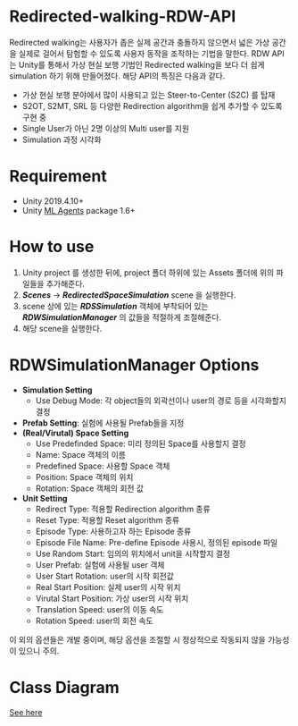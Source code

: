 # Redirected-walking-RDW-API
Redirected walking는 사용자가 좁은 실제 공간과 충돌하지 않으면서 넓은 가상 공간을 실제로 걸어서 탐험할 수 있도록 사용자 동작을 조작하는 기법을 말한다.
RDW API는 Unity를 통해서 가상 현실 보행 기법인 Redirected walking을 보다 더 쉽게 simulation 하기 위해 만들어졌다. 해당 API의 특징은 다음과 같다.
* 가상 현실 보행 분야에서 많이 사용되고 있는 Steer-to-Center (S2C) 를 탑재
* S2OT, S2MT, SRL 등 다양한 Redirection algorithm을 쉽게 추가할 수 있도록 구현 중
* Single User가 아닌 2명 이상의 Multi user를 지원
* Simulation 과정 시각화

# Requirement
+ Unity 2019.4.10+
+ Unity [ML Agents](https://github.com/Unity-Technologies/ml-agents) package 1.6+

# How to use
1. Unity project 를 생성한 뒤에, project 폴더 하위에 있는 Assets 폴더에 위의 파일들을 추가해준다.
2. **_Scenes_** -> **_RedirectedSpaceSimulation_** scene 을 실행한다.
3. scene 상에 있는 **_RDSSimulation_** 객체에 부착되어 있는 **_RDWSimulationManager_** 의 값들을 적절하게 조절해준다.
4. 해당 scene을 실행한다.

# RDWSimulationManager Options
* **Simulation Setting**
  + Use Debug Mode: 각 object들의 외곽선이나 user의 경로 등을 시각화할지 결정
* **Prefab Setting**: 실험에 사용될 Prefab들을 지정
* **(Real/Virutal) Space Setting**
  + Use Predefinded Space: 미리 정의된 Space를 사용할지 결정
  + Name: Space 객체의 이름
  + Predefined Space: 사용할 Space 객체
  + Position: Space 객체의 위치
  + Rotation: Space 객체의 회전 값
* **Unit Setting**
  + Redirect Type: 적용할 Redirection algorithm 종류
  + Reset Type: 적용할 Reset algorithm 종류
  + Episode Type: 사용하고자 하는 Episode 종류
  + Episode File Name: Pre-define Episode 사용시, 정의된 episode 파일
  + Use Random Start: 임의의 위치에서 unit을 시작할지 결정
  + User Prefab: 실험에 사용될 user 객체
  + User Start Rotation: user의 시작 회전값
  + Real Start Position: 실제 user의 시작 위치
  + Virutal Start Position: 가상 user의 시작 위치
  + Translation Speed: user의 이동 속도
  + Rotation Speed: user의 회전 속도

이 외의 옵션들은 개발 중이며, 해당 옵션을 조절할 시 정상적으로 작동되지 않을 가능성이 있으니 주의.

# Class Diagram
[See here](/Class%20Diagram%20for%20RDW%20API.pdf)
